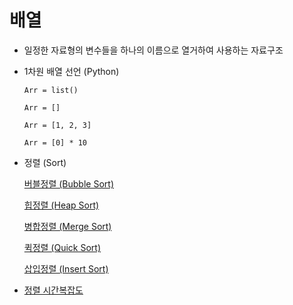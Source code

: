 # 배열

- 일정한 자료형의 변수들을 하나의 이름으로 열거하여 사용하는 자료구조

- 1차원 배열 선언 (Python)
  
  `Arr = list()`
  
  `Arr = []`

  `Arr = [1, 2, 3]`

  `Arr = [0] * 10`

- 정렬 (Sort)

  [버블정렬 (Bubble Sort)](https://github.com/Semibro/Computer-Science-Study/blob/main/Sort.md#bubble-sort)

  [힙정렬 (Heap Sort)](https://github.com/Semibro/Computer-Science-Study/blob/main/Sort.md#heap-sort)

  [병합정렬 (Merge Sort)](https://github.com/Semibro/Computer-Science-Study/blob/main/Sort.md#merge_sort)

  [퀵정렬 (Quick Sort)](https://github.com/Semibro/Computer-Science-Study/blob/main/Sort.md#quick-sort)

  [삽입정렬 (Insert Sort)](https://github.com/Semibro/Computer-Science-Study/blob/main/Sort.md#quick-sort)

- [정렬 시간복잡도](https://github.com/Semibro/Computer-Science-Study/blob/main/Sort.md#%EC%A0%95%EB%A0%AC-%EC%95%8C%EA%B3%A0%EB%A6%AC%EC%A6%98-%EC%8B%9C%EA%B0%84%EB%B3%B5%EC%9E%A1%EB%8F%84-%EB%B9%84%EA%B5%90)
